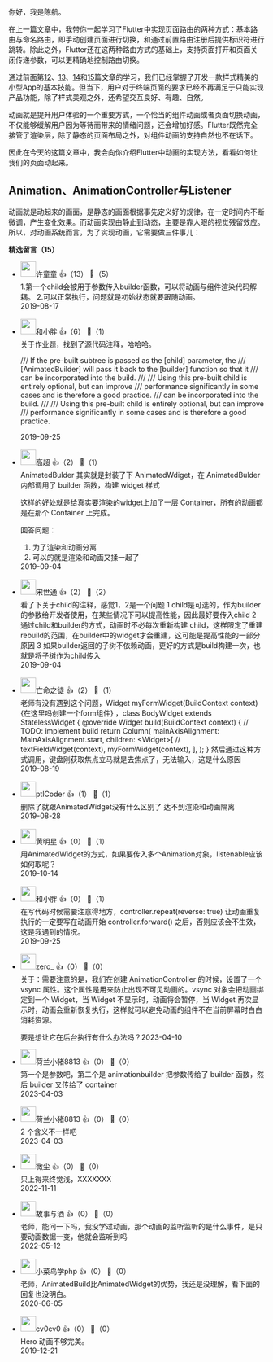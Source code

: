 你好，我是陈航。

在上一篇文章中，我带你一起学习了Flutter中实现页面路由的两种方式：基本路由与命名路由，即手动创建页面进行切换，和通过前置路由注册后提供标识符进行跳转。除此之外，Flutter还在这两种路由方式的基础上，支持页面打开和页面关闭传递参数，可以更精确地控制路由切换。

通过前面第[12](https://time.geekbang.org/column/article/110292)、[13](https://time.geekbang.org/column/article/110859)、[14](https://time.geekbang.org/column/article/110848)和[15](https://time.geekbang.org/column/article/111673)篇文章的学习，我们已经掌握了开发一款样式精美的小型App的基本技能。但当下，用户对于终端页面的要求已经不再满足于只能实现产品功能，除了样式美观之外，还希望交互良好、有趣、自然。

动画就是提升用户体验的一个重要方式，一个恰当的组件动画或者页面切换动画，不仅能够缓解用户因为等待而带来的情绪问题，还会增加好感。Flutter既然完全接管了渲染层，除了静态的页面布局之外，对组件动画的支持自然也不在话下。

因此在今天的这篇文章中，我会向你介绍Flutter中动画的实现方法，看看如何让我们的页面动起来。

## Animation、AnimationController与Listener

动画就是动起来的画面，是静态的画面根据事先定义好的规律，在一定时间内不断微调，产生变化效果。而动画实现由静止到动态，主要是靠人眼的视觉残留效应。所以，对动画系统而言，为了实现动画，它需要做三件事儿：
<div><strong>精选留言（15）</strong></div><ul>
<li><img src="https://static001.geekbang.org/account/avatar/00/0f/4d/fd/0aa0e39f.jpg" width="30px"><span>许童童</span> 👍（13） 💬（5）<div>1.第一个child会被用于参数传入builder函数，可以将动画与组件渲染代码解耦。
2.可以正常执行，问题就是初始状态就要跟随动画。</div>2019-08-17</li><br/><li><img src="https://static001.geekbang.org/account/avatar/00/12/04/37/aa04f997.jpg" width="30px"><span>和小胖</span> 👍（6） 💬（1）<div>关于作业题，找到了源代码注释，哈哈哈。

&#47;&#47;&#47; If the pre-built subtree is passed as the [child] parameter, the
&#47;&#47;&#47; [AnimatedBuilder] will pass it back to the [builder] function so that it
&#47;&#47;&#47; can be incorporated into the build.
&#47;&#47;&#47;
&#47;&#47;&#47; Using this pre-built child is entirely optional, but can improve
&#47;&#47;&#47; performance significantly in some cases and is therefore a good practice.
&#47;&#47;&#47; can be incorporated into the build.
&#47;&#47;&#47;
&#47;&#47;&#47; Using this pre-built child is entirely optional, but can improve
&#47;&#47;&#47; performance significantly in some cases and is therefore a good practice.</div>2019-09-25</li><br/><li><img src="https://static001.geekbang.org/account/avatar/00/19/1c/31/8b5b8fbb.jpg" width="30px"><span>高超</span> 👍（2） 💬（1）<div>AnimatedBulder 其实就是封装了下 AnimatedWdiget，在 AnimatedBulder 内部调用了 builder 函数，构建 widget 样式

这样的好处就是给真实要渲染的widget上加了一层 Container，所有的动画都是在那个 Container 上完成。

回答问题：
1. 为了渲染和动画分离
2. 可以的就是渲染和动画又揉一起了</div>2019-09-04</li><br/><li><img src="https://static001.geekbang.org/account/avatar/00/13/01/1c/d638d46e.jpg" width="30px"><span>宋世通</span> 👍（2） 💬（2）<div>看了下关于child的注释，感觉1，2是一个问题
1  child是可选的，作为builder的参数给开发者使用，在某些情况下可以提高性能，因此最好要传入child
2  通过child和builder的方式，动画时不必每次重新构建 child，这样限定了重建rebuild的范围，在builder中的widget才会重建，这可能是提高性能的一部分原因
3  如果builder返回的子树不依赖动画，更好的方式是build构建一次，也就是将子树作为child传入</div>2019-09-04</li><br/><li><img src="https://static001.geekbang.org/account/avatar/00/10/bb/dd/5d473145.jpg" width="30px"><span>亡命之徒</span> 👍（2） 💬（1）<div>老师有没有遇到这个问题，Widget myFormWidget(BuildContext context){在这里吗创建一个form组件}
，class BodyWidget extends StatelessWidget {
  @override
  Widget build(BuildContext context) {
    &#47;&#47; TODO: implement build
    return Column(
      mainAxisAlignment: MainAxisAlignment.start,
      children: &lt;Widget&gt;[
        &#47;&#47; textFieldWidget(context),
        myFormWidget(context),
      ],
    );
  }
然后通过这种方式调用，键盘刚获取焦点立马就是去焦点了，无法输入，这是什么原因</div>2019-08-19</li><br/><li><img src="https://static001.geekbang.org/account/avatar/00/0f/b6/18/ede273fe.jpg" width="30px"><span>ptlCoder</span> 👍（1） 💬（1）<div>删除了就跟AnimatedWidget没有什么区别了 达不到渲染和动画隔离</div>2019-08-28</li><br/><li><img src="https://static001.geekbang.org/account/avatar/00/12/4f/f7/0c4c107b.jpg" width="30px"><span>黄明星</span> 👍（0） 💬（1）<div>用AnimatedWidget的方式，如果要传入多个Animation对象，listenable应该如何取呢？</div>2019-10-14</li><br/><li><img src="https://static001.geekbang.org/account/avatar/00/12/04/37/aa04f997.jpg" width="30px"><span>和小胖</span> 👍（0） 💬（1）<div>在写代码时候需要注意得地方，controller.repeat(reverse: true) 让动画重复执行的一定要写在动画开始 controller.forward() 之后，否则应该会不生效，这是我遇到的情况。</div>2019-09-25</li><br/><li><img src="https://static001.geekbang.org/account/avatar/00/10/68/43/1fe64086.jpg" width="30px"><span>zero_</span> 👍（0） 💬（0）<div>关于：需要注意的是，我们在创建 AnimationController 的时候，设置了一个 vsync 属性。这个属性是用来防止出现不可见动画的。vsync 对象会把动画绑定到一个 Widget，当 Widget 不显示时，动画将会暂停，当 Widget 再次显示时，动画会重新恢复执行，这样就可以避免动画的组件不在当前屏幕时白白消耗资源。

要是想让它在后台执行有什么办法吗？</div>2023-04-10</li><br/><li><img src="https://static001.geekbang.org/account/avatar/00/11/55/28/66bf4bc4.jpg" width="30px"><span>荷兰小猪8813</span> 👍（0） 💬（0）<div>第一个是参数吧，第二个是 animationbuilder 把参数传给了 builder 函数，然后 builder 又传给了 container</div>2023-04-03</li><br/><li><img src="https://static001.geekbang.org/account/avatar/00/11/55/28/66bf4bc4.jpg" width="30px"><span>荷兰小猪8813</span> 👍（0） 💬（0）<div>2 个含义不一样吧</div>2023-04-03</li><br/><li><img src="https://static001.geekbang.org/account/avatar/00/19/71/6f/07e1452a.jpg" width="30px"><span>微尘</span> 👍（0） 💬（0）<div>只上得来终觉浅，XXXXXXX</div>2022-11-11</li><br/><li><img src="https://static001.geekbang.org/account/avatar/00/2a/8b/94/09dca97d.jpg" width="30px"><span>故事与酒</span> 👍（0） 💬（0）<div>老师，能问一下吗，我没学过动画，那个动画的监听监听的是什么事件，是只要动画数据一变，他就会监听到吗</div>2022-05-12</li><br/><li><img src="https://static001.geekbang.org/account/avatar/00/19/b1/2b/9406d19a.jpg" width="30px"><span>小菜鸟学php</span> 👍（0） 💬（0）<div>老师，AnimatedBuild比AnimatedWidget的优势，我还是没理解，看下面的回复也没明白。</div>2020-06-05</li><br/><li><img src="http://thirdwx.qlogo.cn/mmopen/vi_32/Q0j4TwGTfTLEIsgI4ub1VOKWtVOfouAzSqx8Yt8ibQEsAnwNJsJHmuJzzpQqG79HullvYwpic8hgiclgON2GwXSjw/132" width="30px"><span>cv0cv0</span> 👍（0） 💬（0）<div>Hero 动画不够完美。</div>2019-12-21</li><br/>
</ul>